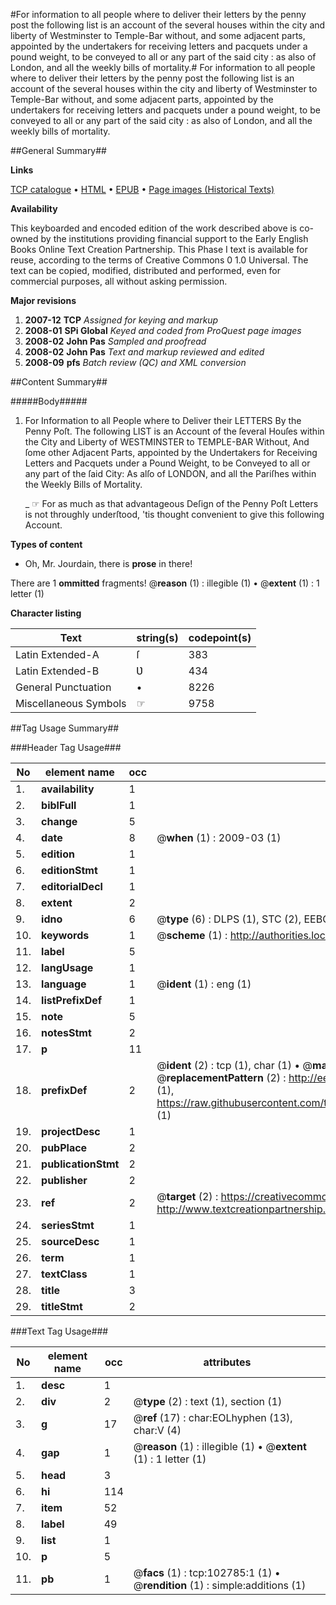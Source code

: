 #For information to all people where to deliver their letters by the penny post the following list is an account of the several houses within the city and liberty of Westminster to Temple-Bar without, and some adjacent parts, appointed by the undertakers for receiving letters and pacquets under a pound weight, to be conveyed to all or any part of the said city : as also of London, and all the weekly bills of mortality.#
For information to all people where to deliver their letters by the penny post the following list is an account of the several houses within the city and liberty of Westminster to Temple-Bar without, and some adjacent parts, appointed by the undertakers for receiving letters and pacquets under a pound weight, to be conveyed to all or any part of the said city : as also of London, and all the weekly bills of mortality.

##General Summary##

**Links**

[TCP catalogue](http://www.ota.ox.ac.uk/tcp/)  • 
[HTML](http://tei.it.ox.ac.uk/tcp/Texts-HTML/free/A39/A39875.html)  • 
[EPUB](http://tei.it.ox.ac.uk/tcp/Texts-EPUB/free/A39/A39875.epub) • 
[Page images (Historical Texts)](https://data.historicaltexts.jisc.ac.uk/view?pubId=eebo-14873780e&pageId=eebo-14873780e-102785-1)

**Availability**

This keyboarded and encoded edition of the
	       work described above is co-owned by the institutions
	       providing financial support to the Early English Books
	       Online Text Creation Partnership. This Phase I text is
	       available for reuse, according to the terms of Creative
	       Commons 0 1.0 Universal. The text can be copied,
	       modified, distributed and performed, even for
	       commercial purposes, all without asking permission.

**Major revisions**

1. __2007-12__ __TCP__ *Assigned for keying and markup*
1. __2008-01__ __SPi Global__ *Keyed and coded from ProQuest page images*
1. __2008-02__ __John Pas__ *Sampled and proofread*
1. __2008-02__ __John Pas__ *Text and markup reviewed and edited*
1. __2008-09__ __pfs__ *Batch review (QC) and XML conversion*

##Content Summary##

#####Body#####

1. For Information to all People where to Deliver their LETTERS By the Penny Poſt. The following LIST is an Account of the ſeveral Houſes within the City and Liberty of WESTMINSTER to TEMPLE-BAR Without, And ſome other Adjacent Parts, appointed by the Undertakers for Receiving Letters and Pacquets under a Pound Weight, to be Conveyed to all or any part of the ſaid City: As alſo of LONDON, and all the Pariſhes within the Weekly Bills of Mortality.

    _ ☞ For as much as that advantageous Deſign of the Penny Poſt Letters is not throughly underſtood, 'tis thought convenient to give this following Account.

**Types of content**

  * Oh, Mr. Jourdain, there is **prose** in there!

There are 1 **ommitted** fragments! 
 @__reason__ (1) : illegible (1)  •  @__extent__ (1) : 1 letter (1)

**Character listing**


|Text|string(s)|codepoint(s)|
|---|---|---|
|Latin Extended-A|ſ|383|
|Latin Extended-B|Ʋ|434|
|General Punctuation|•|8226|
|Miscellaneous Symbols|☞|9758|

##Tag Usage Summary##

###Header Tag Usage###

|No|element name|occ|attributes|
|---|---|---|---|
|1.|__availability__|1||
|2.|__biblFull__|1||
|3.|__change__|5||
|4.|__date__|8| @__when__ (1) : 2009-03 (1)|
|5.|__edition__|1||
|6.|__editionStmt__|1||
|7.|__editorialDecl__|1||
|8.|__extent__|2||
|9.|__idno__|6| @__type__ (6) : DLPS (1), STC (2), EEBO-CITATION (1), OCLC (1), VID (1)|
|10.|__keywords__|1| @__scheme__ (1) : http://authorities.loc.gov/ (1)|
|11.|__label__|5||
|12.|__langUsage__|1||
|13.|__language__|1| @__ident__ (1) : eng (1)|
|14.|__listPrefixDef__|1||
|15.|__note__|5||
|16.|__notesStmt__|2||
|17.|__p__|11||
|18.|__prefixDef__|2| @__ident__ (2) : tcp (1), char (1)  •  @__matchPattern__ (2) : ([0-9\-]+):([0-9IVX]+) (1), (.+) (1)  •  @__replacementPattern__ (2) : http://eebo.chadwyck.com/downloadtiff?vid=$1&page=$2 (1), https://raw.githubusercontent.com/textcreationpartnership/Texts/master/tcpchars.xml#$1 (1)|
|19.|__projectDesc__|1||
|20.|__pubPlace__|2||
|21.|__publicationStmt__|2||
|22.|__publisher__|2||
|23.|__ref__|2| @__target__ (2) : https://creativecommons.org/publicdomain/zero/1.0/ (1), http://www.textcreationpartnership.org/docs/. (1)|
|24.|__seriesStmt__|1||
|25.|__sourceDesc__|1||
|26.|__term__|1||
|27.|__textClass__|1||
|28.|__title__|3||
|29.|__titleStmt__|2||


###Text Tag Usage###

|No|element name|occ|attributes|
|---|---|---|---|
|1.|__desc__|1||
|2.|__div__|2| @__type__ (2) : text (1), section (1)|
|3.|__g__|17| @__ref__ (17) : char:EOLhyphen (13), char:V (4)|
|4.|__gap__|1| @__reason__ (1) : illegible (1)  •  @__extent__ (1) : 1 letter (1)|
|5.|__head__|3||
|6.|__hi__|114||
|7.|__item__|52||
|8.|__label__|49||
|9.|__list__|1||
|10.|__p__|5||
|11.|__pb__|1| @__facs__ (1) : tcp:102785:1 (1)  •  @__rendition__ (1) : simple:additions (1)|
